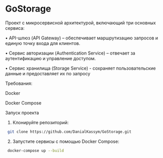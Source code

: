 # GoStorage
Проект с микросервисной архитектурой, включающий три основных сервиса:

•	API-шлюз (API Gateway) – обеспечивает маршрутизацию запросов и единую точку входа для клиентов.

•	Сервис авторизации (Authentication Service) – отвечает за аутентификацию и управление доступом.

•	Сервис хранилища (Storage Service) - сохраняет пользовательские данные и предоставляет их по запросу

Требования:

Docker

Docker Compose

Запуск проекта

1. Клонируйте репозиторий:
```bash
 git clone https://github.com/DanialKassym/GoStorage.git
```
2. Запустите сервисы с помощью Docker Compose:

```bash
 docker-compose up --build
```
